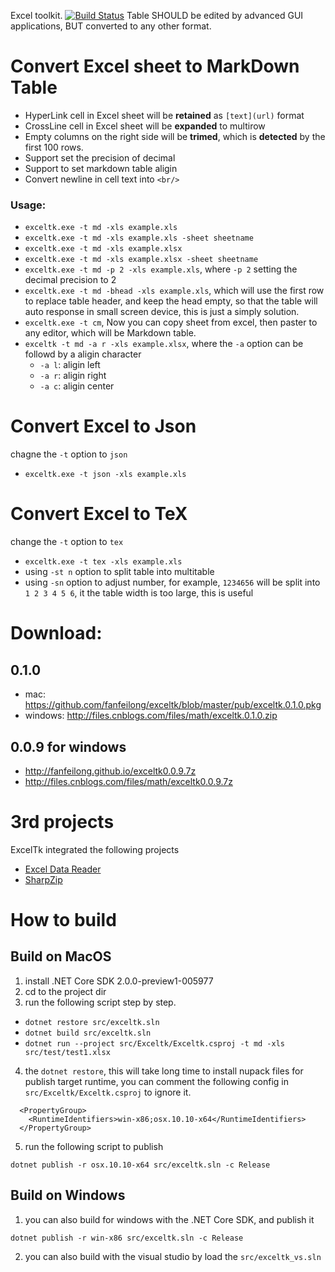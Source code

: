 Excel toolkit. [![Build Status](https://travis-ci.org/fanfeilong/exceltk.svg?branch=master)](https://travis-ci.org/fanfeilong/exceltk)
Table SHOULD be edited by advanced GUI applications, BUT converted to any other format. 


# Convert Excel sheet to MarkDown Table
  - HyperLink cell in Excel sheet will be **retained** as `[text](url)` format 
  - CrossLine cell in Excel sheet will be **expanded** to multirow
  - Empty columns on the right side will be **trimed**, which is **detected** by the first 100 rows. 
  - Support set the precision of decimal
  - Support to set markdown table aligin
  - Convert newline in cell text into `<br/>`

### Usage:
  - `exceltk.exe -t md -xls example.xls` 
  - `exceltk.exe -t md -xls example.xls -sheet sheetname`
  - `exceltk.exe -t md -xls example.xlsx` 
  - `exceltk.exe -t md -xls example.xlsx -sheet sheetname`
  - `exceltk.exe -t md -p 2 -xls example.xls`, where `-p 2` setting the decimal precision to 2
  - `exceltk.exe -t md -bhead -xls example.xls`, which will use the first row to replace table header, and keep the head empty, so that 
  the table will auto response in small screen device, this is just a simply solution.
  - `exceltk.exe -t cm`, Now you can copy sheet from excel, then paster to any editor, which will be Markdown table.
  - `exceltk -t md -a r -xls example.xlsx`, where the `-a` option can be followd by a aligin character
    - `-a l`: aligin left
    - `-a r`: aligin right
    - `-a c`: aligin center

# Convert Excel to Json 
  chagne the `-t` option to `json`
  - `exceltk.exe -t json -xls example.xls `

# Convert Excel to TeX
  change the `-t` option to `tex`
  - `exceltk.exe -t tex -xls example.xls`
  - using `-st n` option to split table into multitable
  - using `-sn` option to adjust number, for example, `1234656` will be split into `1 2 3 4 5 6`, it the table width is too large, this is useful

# Download:

## 0.1.0
  - mac: https://github.com/fanfeilong/exceltk/blob/master/pub/exceltk.0.1.0.pkg
  - windows: http://files.cnblogs.com/files/math/exceltk.0.1.0.zip

## 0.0.9 for windows
  - http://fanfeilong.github.io/exceltk0.0.9.7z
  - http://files.cnblogs.com/files/math/exceltk0.0.9.7z


# 3rd projects

ExcelTk integrated the following projects
- [Excel Data Reader](https://github.com/ExcelDataReader/ExcelDataReader)
- [SharpZip](https://github.com/icsharpcode/SharpZipLib)

# How to build

## Build on MacOS
1. install .NET Core SDK 2.0.0-preview1-005977 
2. cd to the project dir
3. run the following script step by step.
  - `dotnet restore src/exceltk.sln`
  - `dotnet build src/exceltk.sln` 
  - `dotnet run --project src/Exceltk/Exceltk.csproj -t md -xls src/test/test1.xlsx`
4. the `dotnet restore`, this will take long time to install nupack files for publish target runtime, you can comment the following config in `src/Exceltk/Exceltk.csproj` to ignore it.
```
  <PropertyGroup>
    <RuntimeIdentifiers>win-x86;osx.10.10-x64</RuntimeIdentifiers>
  </PropertyGroup>
```
5. run the following script to publish 
```
dotnet publish -r osx.10.10-x64 src/exceltk.sln -c Release
```

## Build on Windows
1. you can also build for windows with the .NET Core SDK, and publish it
```
dotnet publish -r win-x86 src/exceltk.sln -c Release
```
2. you can also build with the visual studio by load the `src/exceltk_vs.sln`






